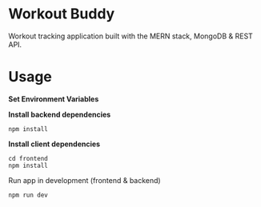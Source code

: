 # Workout Buddy
Workout tracking application built with the MERN stack, MongoDB & REST API.
# Usage
__Set Environment Variables__

__Install backend dependencies__

```
npm install
```

__Install client dependencies__

```
cd frontend
npm install
```
Run app in development (frontend & backend)

```
npm run dev
```
